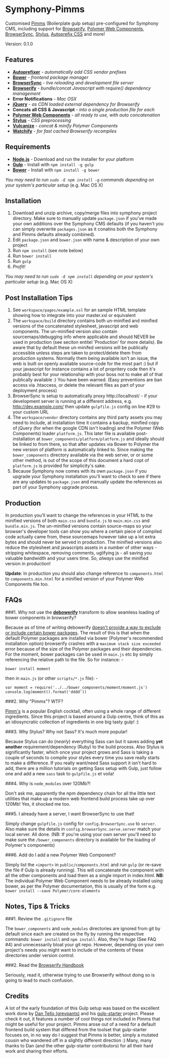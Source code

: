 Symphony-Pimms
=====

Customised [Pimms](https://github.com/firegoby/pimms) (Boilerplate gulp setup) pre-configured for Symphony CMS, including support for [Browserify](http://broswerify.org/), [Polymer Web Components](http://www.polymer-project.org/), [BrowserSync](http://www.browsersync.io/), [Stylus](learnboost.github.io/stylus/), [Autoprefix CSS](https://github.com/ai/autoprefixer) and more!

Version: 0.1.0

Features
--------

* **[Autoprefixer](https://github.com/ai/autoprefixer)** - *automatically add CSS vendor prefixes*
* **[Bower](http://bower.io/)** - *frontend package manager*
* **[BrowserSync](http://www.browsersync.io/)** - *live reloading and development file server*
* **[Browserify](http://browserify.org/)** - *bundle/concat Javascript with require() dependency management*
* **Error Notifications** - *Mac OSX*
* **[jQuery](http://jquery.com/)** - *as CDN loaded external dependency for Browserify*
* **Concats all CSS & Javascript** - *into a single production file for each*
* **[Polymer Web Components](http://www.polymer-project.org/)** - *all ready to use, with auto concatenation*
* **[Stylus](http://learnboost.github.io/stylus/)** - *CSS preprocessing*
* **[Vulcanize](https://github.com/Polymer/vulcanize)** - *concat & minify Polymer Components*
* **[Watchify](https://github.com/substack/watchify)** - *for fast cached Browserify recompiles*

Requirements
------------

* [**Node.js**](http://nodejs.org/) - Download and run the installer for your platform
* [**Gulp**](http://gulpjs.com/) - Install with `npm install -g gulp`
* [**Bower**](http://bower.io/) - Install with `npm install -g bower`

*You may need to run `sudo -E npm install -g` commands depending on your system's particular setup* (e.g. Mac OS X)

Installation
------------

1. Download and unzip archive, copy/merge files into symphony project directory. Make sure to manually update `package.json` if you've made your own additions over the Symphony CMS defaults (if you haven't you can simply overwrite `packages.json` as it conatins both the Symphony and Pimms defaults already combined).
2. Edit `package.json` and `bower.json` with name & description of your own project
3. Run `npm install` (see note below)
4. Run `bower install`
5. Run `gulp`
6. *Profit!*

*You may need to run `sudo -E npm install` depending on your system's particular setup* (e.g. Mac OS X)

Post Installation Tips
----------------------

1. See `workspace/pages/example.xsl` for an sample HTML template showing how to integrate into your master.xsl or equivalent
2. The `workspace/build` directory contains both un-minified and minified versions of the concatenated stylesheet, javascript and web components. The un-minified version also contain sourcemaps/debugging info where applicable and should NEVER be used in production (see seciton entitel 'Production' for more details). Be aware that by default these un-minifed versions will be publically accessible unless steps are taken to protect/delete them from production systems. Normally them being available isn't an issue, the web is built on openly available source-code for the most part :) but if your javascript for instance contains a lot of propritery code then it's probably best for your relationship with your boss not to make all of that publically available :) You have been warned. (Easy preventions are ban access via .htaccess, or delete the relevant files as part of your deployment process)
3. BrowserSync is setup to automatically proxy http://localhost/ - if your development server is running at a different address, e.g. http://dev.example.com/ then update `gulpfile.js` config on line #29 to your custom URL
4. The `workspace/vendor` directory contains any third party assets you may need to include, at installation time it contains a backup, minified copy of jQuery (for when the google CDN isn't loading) and the Polymer (Web Components) loader `platform.js`. This later file is available post-installation at `bower_components/platform/platform.js` and ideally should be linked to from there, so that after updates via Bower to Polymer the new version of platform is automatically linked to. Since making the `bower_components` directory available via the web server, or or some other method, is out of the scope of this document a hard copt of `platform.js` is provided for simplicity's sake.
5. Because Symphony now comes with its own `package.json` if you upgrade your Symphony installation you'll want to check to see if there are any updates to `package.json` and manually update the references as part of your Symphony upgrade process.

Production
----------

In production you'll want to change the references in your HTML to the minified versions of both `main.css` and `bundle.js` to `main.min.css` and `bundle.min.js`. The un-minified versions contain source-maps so your browser's developer tools can show you where a certain piece of compiled code actually came from, these sourcemaps however take up a lot extra bytes and should never be served in production. The minified versions also reduce the stylesheet and javascripts assets in a number of other ways - stripping whitespace, removing comments, uglifying js - all saving you valuable bandwidth and your users time. So, *always* use the minified version in production!

**Update**: In production you should also change reference to `components.html` to `components.min.html` for a minified version of your Polymer Web Components file too.

FAQs
----

###1. Why not use the **[debowerify](https://www.npmjs.org/package/debowerify)** transform to allow seamless loading of bower components in browserify?

Because as of time of writing debowerify [doesn't provide a way to exclude or include certain bower packages](https://github.com/eugeneware/debowerify/issues/37). The result of this is that when the default Polymer packages are installed via bower (Polymer's recommended installation option) browserify crashes with a `maximum stack size exceeded` error because of the size of the Polymer packages and their dependencies. For the moment, bower packages can be used in `main.js` etc by simply referencing the relative path to the file. So for instance: -

    bower install moment

then in `main.js` (or other `scripts/*.js` file): -

    var moment = require('../../bower_components/moment/moment.js')
    console.log(moment().format('dddd'))

###2. Why "Pimms"? WTF?

[Pimm's](http://en.wikipedia.org/wiki/Pimms) is a popular English cocktail, often using a whole range of different ingredients. Since this project is based around a Gulp centre, think of this as an idiosyncratic collection of ingredients in one big tasty gulp! :)

###3. Why Stylus? Why not Sass? It's much more popular!

Because Stylus can do (*nearly*) everything Sass can but it saves adding **yet another** requirement/dependency (Ruby) to the build process. Also Stylus is significantly faster, which once your project grows and Sass is taking a couple of seconds to compile your styles every time you save really starts to make a difference. If you really want/need Sass support it isn't hard to add, there are a million tutorials on getting Sass setup with Gulp, just follow one and add a new `sass` task to  `gulpfile.js` et voila!

###4. Why is `node_modules` over 120Mb?!

Don't ask me, apparently the npm dependency chain for all the little text utilities that make up a modern web frontend build process take up over 120Mb! Yes, it shocked me too.

###5. I already have a server, I want BrowserSync to use that!

Simply change `gulpfile.js` config for `config.BrowserSync.use` to `server`. Also make sure the details in `config.browserSync.serve.server` match your local server. All done. (NB: If you're using your own server you'll need to make sure the `/bower_components` directory is available for the loading of Polymer's components)

###6. Add do I add a new Polymer Web Component?

Simply list the `<import>` in `public/components.html` and run `gulp` (or re-save the file if Gulp is already running). This will concatenate the component with all the other components and load them as a single import in index.html. **NB**: The individual Polymer Web Component needs to be already installed using bower, as per the Polymer documentation, this is usually of the form e.g. `bower install --save Polymer/core-elements`

Notes, Tips & Tricks
--------------------

###1. Review the `.gitignore` file

The `bower_components` and `node_modules` directories are ignored from git by default since each are created on the fly by running the respective commands: `bower install` and `npm install`. Also, they're *huge* (See FAQ #4) and unnecessarily bloat your git repo. However, depending on your own project's needs you might want to include of the contents of these directories under version control.

###2. Read the [Browserify Handbook](https://github.com/substack/browserify-handbook)

Seriously, read it, otherwise trying to use Browserify without doing so is going to lead to much confusion.

Credits
-------

A lot of the early foundation of this Gulp setup was based on the excellent work done by [Dan Tello (greypants)](http://github.com/greypants) and his [gulp-starter](https://github.com/greypants/gulp-starter) project. Please check it out, it features a number of cool things not included in Pimms that might be useful for your project. Pimms arose out of a need for a default frontend build system that differed from the toolset that gulp-starter focuses on, in no way do I suggest that Pimms is better, simply a mutated cousin who wandered off in a slightly different direction :) Many, many thanks to Dan (and the other gulp-starter contributors) for all their hard work and sharing their efforts.
